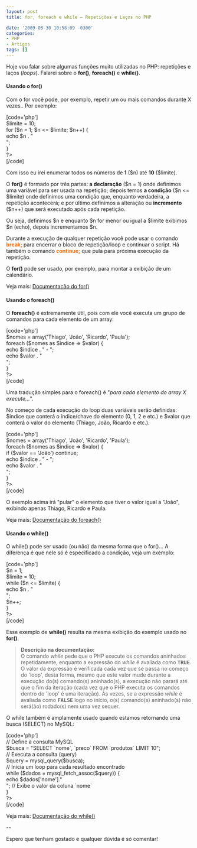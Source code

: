 ```yaml
---
layout: post
title: for, foreach e while – Repetições e Laços no PHP

date: '2009-03-30 10:58:09 -0300'
categories:
- PHP
- Artigos
tags: []
---
```

<p>Hoje vou falar sobre algumas funções muito utilizadas no PHP: repetições e laços (<em>loops</em>). Falarei sobre o <strong>for()</strong>, <strong>foreach()</strong> e <strong>while()</strong>.</p>
<h4>Usando o for()</h4>
<p>Com o for você pode, por exemplo, repetir um ou mais comandos durante X vezes.. Por exemplo:</p>
<p>[code='php']<br />
<?php<br />
$limite = 10;<br />
for ($n = 1; $n <= $limite; $n++) {<br />
echo $n . "<br />";<br />
}<br />
?><br />
[/code]</p>
<p>Com isso eu irei enumerar todos os números de <strong>1</strong> ($n) até <strong>10</strong> ($limite).</p>
<p>O <strong>for()</strong> é formado por três partes: <strong>a declaração</strong> ($n = 1) onde definimos uma variável para ser usada na repetição; depois temos <strong>a condição</strong> ($n &lt;= $limite) onde definimos uma condição que, enquanto verdadeira, a repetição acontecerá; e por último definimos a alteração ou <strong>incremento</strong> ($n++) que será executado após cada repetição.</p>
<p>Ou seja, definimos $n e enquanto $n for menor ou igual a $limite exibimos $n (echo), depois incrementamos $n.</p>
<p>Durante a execução de qualquer repetição você pode usar o comando<strong> <span style="color: #ff6600;">break;</span> </strong>para encerrar o bloco de repetição/loop e continuar o script. Há também o comando <strong><span style="color: #ff6600;">continue;</span></strong> que pula para próxima execução da repetição.</p>
<p>O <strong>for()</strong> pode ser usado, por exemplo, para montar a exibição de um calendário.</p>
<p>Veja mais: <a href="http://br2.php.net/manual/pt_BR/control-structures.for.php" target="_blank">Documentação do for()</a></p>
<h4>Usando o foreach()</h4>
<p>O <strong>foreach()</strong> é extremamente útil, pois com ele você executa um grupo de comandos para cada elemento de um array:</p>
<p>[code='php']<br />
<?php<br />
$nomes = array('Thiago', 'João', 'Ricardo', 'Paula');<br />
foreach ($nomes as $indice => $valor) {<br />
echo $indice . " - ";<br />
echo $valor . "<br />";<br />
}<br />
?><br />
[/code]</p>
<p>Uma tradução simples para o foreach() é "<em>para cada elemento do array X execute...</em>".</p>
<p>No começo de cada execução do loop duas variáveis serão definidas: $indice que conterá o índice/chave do elemento (0, 1, 2 e etc.) e $valor que conterá o valor do elemento (Thiago, João, Ricardo e etc.).</p>
<p>[code='php']<br />
<?php<br />
$nomes = array('Thiago', 'João', 'Ricardo', 'Paula');<br />
foreach ($nomes as $indice => $valor) {<br />
if ($valor == 'João') continue;<br />
echo $indice . " - ";<br />
echo $valor . "<br />";<br />
}<br />
?><br />
[/code]</p>
<p>O exemplo acima irá "pular" o elemento que tiver o valor igual a "João", exibindo apenas Thiago, Ricardo e Paula.</p>
<p>Veja mais: <a href="http://br2.php.net/manual/pt_BR/control-structures.foreach.php" target="_blank">Documentação do foreach()</a></p>
<h4>Usando o while()</h4>
<p>O while() pode ser usado (ou não) da mesma forma que o for()... A diferença é que nele só é especificado a condição, veja um exemplo:</p>
<p>[code='php']<br />
<?php<br />
$n = 1;<br />
$limite = 10;<br />
while ($n <= $limite) {<br />
echo $n . "<br />";<br />
$n++;<br />
}<br />
?><br />
[/code]</p>
<p>Esse exemplo de <strong>while()</strong> resulta na mesma exibição do exemplo usado no <strong>for()</strong>.</p>
<blockquote><p><strong>Descrição na documentação:</strong><br />
O comando <em>while </em>pede que o PHP execute os comandos aninhados repetidamente, enquanto     a expressão do <em>while</em> é avaliada como     <strong><tt class="constant">TRUE</tt></strong>. O valor da expressão é verificada     cada vez que se passa no começo do 'loop', desta forma, mesmo que este valor     mude durante a execução do(s) comando(s) aninhado(s), a execução     não parará até que o fim da iteração (cada vez que o PHP executa     os comandos dentro do 'loop' é uma iteração). Às vezes, se a     expressão <em>while</em> é avaliada como     <strong><tt class="constant">FALSE</tt></strong> logo no início, o(s) comando(s)     aninhado(s) não será(ão) rodado(s) nem uma vez sequer.</p></blockquote>
<p>O while também é amplamente usado quando estamos retornando uma busca (SELECT) no MySQL:</p>
<p>[code='php']<br />
<?php<br />
// Define a consulta MySQL<br />
$busca = "SELECT `nome`, `preco` FROM `produtos` LIMIT 10";<br />
// Executa a consulta (query)<br />
$query = mysql_query($busca);<br />
// Inicia um loop para cada resultado encontrado<br />
while ($dados = mysql_fetch_assoc($query)) {<br />
echo $dados['nome']."<br />"; // Exibe o valor da coluna `nome`<br />
}<br />
?><br />
[/code]</p>
<p>Veja mais: <a href="http://br2.php.net/manual/pt_BR/control-structures.while.php" target="_blank">Documentação do while()</a></p>
<p>--</p>
<p>Espero que tenham gostado e qualquer dúvida é só comentar!</p>

